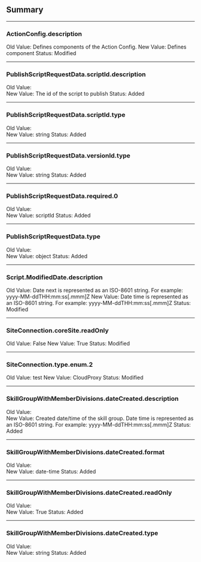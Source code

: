 ## Summary
------------------
### ActionConfig.description 
Old Value: Defines components of the Action Config. 
New Value: Defines component 
Status: Modified

------------------
### PublishScriptRequestData.scriptId.description 
Old Value:  
New Value: The id of the script to publish 
Status: Added

------------------
### PublishScriptRequestData.scriptId.type 
Old Value:  
New Value: string 
Status: Added

------------------
### PublishScriptRequestData.versionId.type 
Old Value:  
New Value: string 
Status: Added

------------------
### PublishScriptRequestData.required.0 
Old Value:  
New Value: scriptId 
Status: Added

------------------
### PublishScriptRequestData.type 
Old Value:  
New Value: object 
Status: Added

------------------
### Script.ModifiedDate.description 
Old Value: Date next is represented as an ISO-8601 string. For example: yyyy-MM-ddTHH:mm:ss[.mmm]Z 
New Value: Date time is represented as an ISO-8601 string. For example: yyyy-MM-ddTHH:mm:ss[.mmm]Z 
Status: Modified

------------------
### SiteConnection.coreSite.readOnly 
Old Value: False 
New Value: True 
Status: Modified

------------------
### SiteConnection.type.enum.2 
Old Value: test 
New Value: CloudProxy 
Status: Modified

------------------
### SkillGroupWithMemberDivisions.dateCreated.description 
Old Value:  
New Value: Created date/time of the skill group. Date time is represented as an ISO-8601 string. For example: yyyy-MM-ddTHH:mm:ss[.mmm]Z 
Status: Added

------------------
### SkillGroupWithMemberDivisions.dateCreated.format 
Old Value:  
New Value: date-time 
Status: Added

------------------
### SkillGroupWithMemberDivisions.dateCreated.readOnly 
Old Value:  
New Value: True 
Status: Added

------------------
### SkillGroupWithMemberDivisions.dateCreated.type 
Old Value:  
New Value: string 
Status: Added

